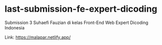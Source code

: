 # last-submission-fe-expert-dicoding
Submission 3 Suhaefi Fauzian di kelas Front-End Web Expert Dicoding Indonesia

Link: <a href='https://malapar.netlify.app/'>https://malapar.netlify.app/</a>
